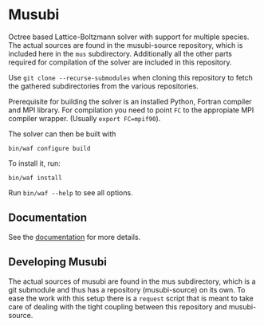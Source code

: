 Musubi
======

Octree based Lattice-Boltzmann solver with support for multiple species.
The actual sources are found in the musubi-source repository, which is
included here in the `mus` subdirectory.
Additionally all the other parts required for compilation of the solver
are included in this repository.

Use `git clone --recurse-submodules` when cloning this repository to fetch the
gathered subdirectories from the various repositories.

Prerequisite for building the solver is an installed Python, Fortran compiler
and MPI library. For compilation you need to point `FC` to the appropiate MPI
compiler wrapper. (Usually `export FC=mpif90`).

The solver can then be built with

```
bin/waf configure build
```

To install it, run:

```
bin/waf install
```

Run `bin/waf --help` to see all options.

Documentation
-------------

See the [documentation](https://geb.inf.tu-dresden.de/doxy/musubi/index.html)
for more details.

Developing Musubi
-----------------

The actual sources of musubi are found in the mus subdirectory, which is a git
submodule and thus has a repository (musubi-source) on its own.
To ease the work with this setup there is a `request` script that is meant to
take care of dealing with the tight coupling between this repository and
musubi-source.
